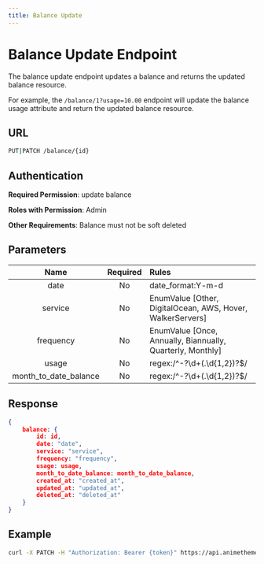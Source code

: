```yaml
---
title: Balance Update
---
```


# Balance Update Endpoint

The balance update endpoint updates a balance and returns the updated balance resource.

For example, the `/balance/1?usage=10.00` endpoint will update the balance usage attribute and return the updated balance resource.

## URL

```sh
PUT|PATCH /balance/{id}
```

## Authentication

**Required Permission**: update balance

**Roles with Permission**: Admin

**Other Requirements**: Balance must not be soft deleted

## Parameters

| Name                  | Required | Rules                                                      |
| :-------------------: | :------: | :--------------------------------------------------------- |
| date                  | No       | date_format:Y-m-d                                          |
| service               | No       | EnumValue [Other, DigitalOcean, AWS, Hover, WalkerServers] |
| frequency             | No       | EnumValue [Once, Annually, Biannually, Quarterly, Monthly] |
| usage                 | No       | regex:/^\-?\d+(\.\d{1,2})?$/                               |
| month_to_date_balance | No       | regex:/^\-?\d+(\.\d{1,2})?$/                               |

## Response

```json
{
    balance: {
        id: id,
        date: "date",
        service: "service",
        frequency: "frequency",
        usage: usage,
        month_to_date_balance: month_to_date_balance,
        created_at: "created_at",
        updated_at: "updated_at",
        deleted_at: "deleted_at"
    }
}
```

## Example

```bash
curl -X PATCH -H "Authorization: Bearer {token}" https://api.animethemes.moe/balance/1
```
